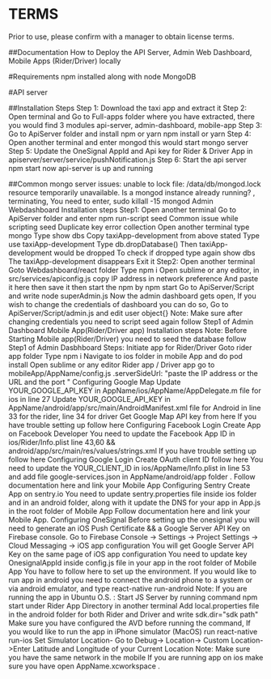 # TERMS

Prior to use, please confirm with a manager to obtain license terms.

##Documentation
How to Deploy the API Server, Admin Web Dashboard, Mobile Apps (Rider/Driver) locally

#Requirements
npm installed along with node
MongoDB

#API server

##Installation Steps
Step 1: Download the taxi app and extract it
Step 2: Open terminal and Go to Full-apps folder where you have extracted, there you would find 3 modules api-server, admin-dashboard, mobile-app
Step 3: Go to ApiServer folder and install npm or yarn npm install or yarn
Step 4: Open another terminal and enter mongod this would start mongo server
Step 5: Update the OneSignal AppId and Api key for Rider & Driver App in apiserver/server/service/pushNotification.js
Step 6: Start the api server npm start now api-server is up and running

##Common mongo server issues:
unable to lock file: /data/db/mongod.lock resource temporarily unavailable. Is a mongod instance already running? , terminating, You need to enter,
sudo killall -15 mongod
Admin Webdashboard
Installation steps
Step1: Open another terminal Go to ApiServer folder and enter npm run-script seed
Common issue while scripting seed
Duplicate key error collection
Open another terminal type mongo
Type show dbs
Copy taxiApp-development from above stated
Type use taxiApp-development
Type db.dropDatabase()
Then taxiApp-development would be dropped
To check if dropped type again show dbs
The taxiApp-development disappears
Exit it
Step2: Open another terminal Goto Webdashboard/react folder
Type npm i
Open sublime or any editor, in src/services/apiconfig.js copy IP address in network preference And paste it here then save it then start the npm by npm start
Go to ApiServer/Script and write node superAdmin.js
Now the admin dashboard gets open, If you wish to change the credentials of dashboard you can do so, Go to ApiServer/Script/admin.js and edit user object{}
Note: Make sure after changing credentials you need to script seed again follow Step1 of Admin Dashboard
Mobile App(Rider/Driver app)
Installation steps
Note: Before Starting Mobile app(Rider/Driver) you need to seed the database follow Step1 of Admin Dasbhboard
Steps: Initiate app for Rider/Driver Goto rider app folder
Type npm i
Navigate to ios folder in mobile App and do pod install
Open sublime or any editor
Rider app / Driver app go to mobileApp/AppName/config.js .serverSideUrl: "paste the IP address or the URL and the port "
Configuring Google Map
Update YOUR_GOOGLE_API_KEY in AppName/ios/AppName/AppDelegate.m file for ios in line 27
Update YOUR_GOOGLE_API_KEY in AppName/android/app/src/main/AndroidManifest.xml file for Android in line 33 for the rider, line 34 for driver
Get Google Map API key from here
If you have trouble setting up follow here
Configuring Facebook Login
Create App on Facebook Developer
You need to update the Facebook App ID in ios/Rider/Info.plist line 43,60 && android/app/src/main/res/values/strings.xml
If you have trouble setting up follow here
Configuring Google Login
Create OAuth client ID follow here
You need to update the YOUR_CLIENT_ID in ios/AppName/Info.plist in line 53 and add file google-services.json in AppName/android/app folder .
Follow documentation here and link your Mobile App
Configuring Sentry
Create App on sentry.io You need to update sentry.properties file inside ios folder and in an android folder, along with it update the DNS for your app in App.js in the root folder of Mobile App
Follow documentation here and link your Mobile App.
Configuring OneSignal
Before setting up the onesignal you will need to generate an iOS Push Certificate && a Google Server API Key on Firebase console.
Go to Firebase Console -> Settings -> Project Settings -> Cloud Messaging -> iOS app configuration
You will get Google Server API Key on the same page of iOS app configuration
You need to update key OnesignalAppId inside config.js file in your app in the root folder of Mobile App
You have to follow here to set up the environment.
If you would like to run app in android you need to connect the android phone to a system or via android emulator, and type react-native run-android
Note: If you are running the app in Ubuntu O.S. :
Start JS Server by running command npm start under Rider App Directory in another terminal
Add local.properties file in the android folder for both Rider and Driver and write sdk.dir="sdk path"
Make sure you have configured the AVD before running the command, If you would like to run the app in iPhone simulator (MacOS) run react-native run-ios
Set Simulator Location- Go to Debug-> Location-> Custom Location->Enter Latitude and Longitude of your Current Location
Note: Make sure you have the same network in the mobile If you are running app on ios make sure you have open AppName.xcworkspace .



